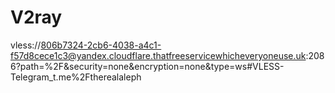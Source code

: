 # V2ray


vless://806b7324-2cb6-4038-a4c1-f57d8cece1c3@yandex.cloudflare.thatfreeservicewhicheveryoneuse.uk:2086?path=%2F&security=none&encryption=none&type=ws#VLESS-Telegram_t.me%2Ftherealaleph
